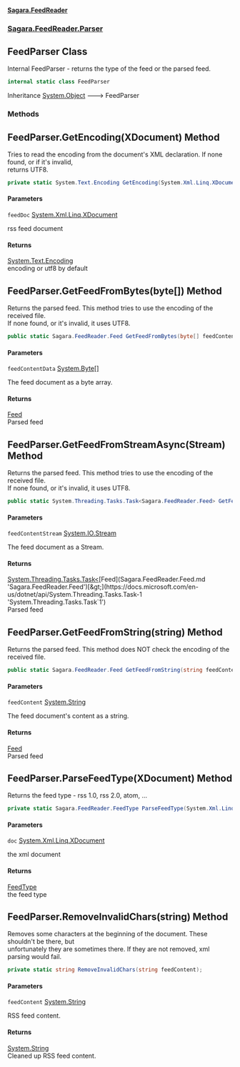 #### [Sagara.FeedReader](index.md 'index')
### [Sagara.FeedReader.Parser](index.md#Sagara.FeedReader.Parser 'Sagara.FeedReader.Parser')

## FeedParser Class

Internal FeedParser - returns the type of the feed or the parsed feed.

```csharp
internal static class FeedParser
```

Inheritance [System.Object](https://docs.microsoft.com/en-us/dotnet/api/System.Object 'System.Object') &#129106; FeedParser
### Methods

<a name='Sagara.FeedReader.Parser.FeedParser.GetEncoding(System.Xml.Linq.XDocument)'></a>

## FeedParser.GetEncoding(XDocument) Method

Tries to read the encoding from the document's XML declaration. If none found, or if it's invalid,  
returns UTF8.

```csharp
private static System.Text.Encoding GetEncoding(System.Xml.Linq.XDocument feedDoc);
```
#### Parameters

<a name='Sagara.FeedReader.Parser.FeedParser.GetEncoding(System.Xml.Linq.XDocument).feedDoc'></a>

`feedDoc` [System.Xml.Linq.XDocument](https://docs.microsoft.com/en-us/dotnet/api/System.Xml.Linq.XDocument 'System.Xml.Linq.XDocument')

rss feed document

#### Returns
[System.Text.Encoding](https://docs.microsoft.com/en-us/dotnet/api/System.Text.Encoding 'System.Text.Encoding')  
encoding or utf8 by default

<a name='Sagara.FeedReader.Parser.FeedParser.GetFeedFromBytes(byte[])'></a>

## FeedParser.GetFeedFromBytes(byte[]) Method

Returns the parsed feed. This method tries to use the encoding of the received file.  
If none found, or it's invalid, it uses UTF8.

```csharp
public static Sagara.FeedReader.Feed GetFeedFromBytes(byte[] feedContentData);
```
#### Parameters

<a name='Sagara.FeedReader.Parser.FeedParser.GetFeedFromBytes(byte[]).feedContentData'></a>

`feedContentData` [System.Byte](https://docs.microsoft.com/en-us/dotnet/api/System.Byte 'System.Byte')[[]](https://docs.microsoft.com/en-us/dotnet/api/System.Array 'System.Array')

The feed document as a byte array.

#### Returns
[Feed](Sagara.FeedReader.Feed.md 'Sagara.FeedReader.Feed')  
Parsed feed

<a name='Sagara.FeedReader.Parser.FeedParser.GetFeedFromStreamAsync(System.IO.Stream)'></a>

## FeedParser.GetFeedFromStreamAsync(Stream) Method

Returns the parsed feed. This method tries to use the encoding of the received file.  
If none found, or it's invalid, it uses UTF8.

```csharp
public static System.Threading.Tasks.Task<Sagara.FeedReader.Feed> GetFeedFromStreamAsync(System.IO.Stream feedContentStream);
```
#### Parameters

<a name='Sagara.FeedReader.Parser.FeedParser.GetFeedFromStreamAsync(System.IO.Stream).feedContentStream'></a>

`feedContentStream` [System.IO.Stream](https://docs.microsoft.com/en-us/dotnet/api/System.IO.Stream 'System.IO.Stream')

The feed document as a Stream.

#### Returns
[System.Threading.Tasks.Task&lt;](https://docs.microsoft.com/en-us/dotnet/api/System.Threading.Tasks.Task-1 'System.Threading.Tasks.Task`1')[Feed](Sagara.FeedReader.Feed.md 'Sagara.FeedReader.Feed')[&gt;](https://docs.microsoft.com/en-us/dotnet/api/System.Threading.Tasks.Task-1 'System.Threading.Tasks.Task`1')  
Parsed feed

<a name='Sagara.FeedReader.Parser.FeedParser.GetFeedFromString(string)'></a>

## FeedParser.GetFeedFromString(string) Method

Returns the parsed feed. This method does NOT check the encoding of the received file.

```csharp
public static Sagara.FeedReader.Feed GetFeedFromString(string feedContent);
```
#### Parameters

<a name='Sagara.FeedReader.Parser.FeedParser.GetFeedFromString(string).feedContent'></a>

`feedContent` [System.String](https://docs.microsoft.com/en-us/dotnet/api/System.String 'System.String')

The feed document's content as a string.

#### Returns
[Feed](Sagara.FeedReader.Feed.md 'Sagara.FeedReader.Feed')  
Parsed feed

<a name='Sagara.FeedReader.Parser.FeedParser.ParseFeedType(System.Xml.Linq.XDocument)'></a>

## FeedParser.ParseFeedType(XDocument) Method

Returns the feed type - rss 1.0, rss 2.0, atom, ...

```csharp
private static Sagara.FeedReader.FeedType ParseFeedType(System.Xml.Linq.XDocument doc);
```
#### Parameters

<a name='Sagara.FeedReader.Parser.FeedParser.ParseFeedType(System.Xml.Linq.XDocument).doc'></a>

`doc` [System.Xml.Linq.XDocument](https://docs.microsoft.com/en-us/dotnet/api/System.Xml.Linq.XDocument 'System.Xml.Linq.XDocument')

the xml document

#### Returns
[FeedType](Sagara.FeedReader.FeedType.md 'Sagara.FeedReader.FeedType')  
the feed type

<a name='Sagara.FeedReader.Parser.FeedParser.RemoveInvalidChars(string)'></a>

## FeedParser.RemoveInvalidChars(string) Method

Removes some characters at the beginning of the document. These shouldn't be there, but   
unfortunately they are sometimes there. If they are not removed, xml parsing would fail.

```csharp
private static string RemoveInvalidChars(string feedContent);
```
#### Parameters

<a name='Sagara.FeedReader.Parser.FeedParser.RemoveInvalidChars(string).feedContent'></a>

`feedContent` [System.String](https://docs.microsoft.com/en-us/dotnet/api/System.String 'System.String')

RSS feed content.

#### Returns
[System.String](https://docs.microsoft.com/en-us/dotnet/api/System.String 'System.String')  
Cleaned up RSS feed content.